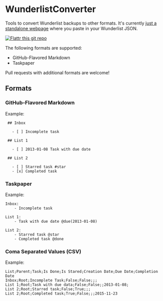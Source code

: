 # WunderlistConverter

Tools to convert Wunderlist backups to other formats.  It's currently [just a standalone webpage](http://benjaminoakes.github.io/WunderlistConverter/) where you paste in your Wunderlist JSON.

[
![Flattr this git repo](https://api.flattr.com/button/flattr-badge-large.png)
](https://flattr.com/submit/auto?user_id=benjaminoakes&url=https://github.com/benjaminoakes/WunderlistConverter&title=maid&language=en_GB&tags=github&category=software)

The following formats are supported:

  * GitHub-Flavored Markdown
  * Taskpaper

Pull requests with additional formats are welcome!

## Formats

### GitHub-Flavored Markdown

Example:

     ## Inbox

       - [ ] Incomplete task

     ## List 1
     
       - [ ] 2013-01-08 Task with due date

     ## List 2

       - [ ] Starred task #star
       - [x] Completed task

### Taskpaper

Example:

    Inbox:
    	- Incomplete task
    
    List 1:
    	- Task with due date @due(2013-01-08)
    
    List 2:
    	- Starred task @star
    	- Completed task @done

### Coma Separated Values (CSV)

Example:

	List;Parent;Task;Is Done;Is Stared;Creation Date;Due Date;Completion Date
	Inbox;Root;Incomplete Task;False;False;;;
	List 1;Root;Task with due data;False;False;;2013-01-08;
	List 2;Root;Starred task;False;True;;;
	List 2;Root;Completed task;True;False;;;2015-11-23
